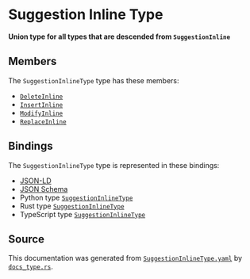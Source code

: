 # Suggestion Inline Type

**Union type for all types that are descended from `SuggestionInline`**

## Members

The `SuggestionInlineType` type has these members:

- [`DeleteInline`](https://github.com/stencila/stencila/blob/main/docs/reference/schema/edits/delete-inline.md)
- [`InsertInline`](https://github.com/stencila/stencila/blob/main/docs/reference/schema/edits/insert-inline.md)
- [`ModifyInline`](https://github.com/stencila/stencila/blob/main/docs/reference/schema/edits/modify-inline.md)
- [`ReplaceInline`](https://github.com/stencila/stencila/blob/main/docs/reference/schema/edits/replace-inline.md)

## Bindings

The `SuggestionInlineType` type is represented in these bindings:

- [JSON-LD](https://stencila.org/SuggestionInlineType.jsonld)
- [JSON Schema](https://stencila.org/SuggestionInlineType.schema.json)
- Python type [`SuggestionInlineType`](https://github.com/stencila/stencila/blob/main/python/python/stencila/types/suggestion_inline_type.py)
- Rust type [`SuggestionInlineType`](https://github.com/stencila/stencila/blob/main/rust/schema/src/types/suggestion_inline_type.rs)
- TypeScript type [`SuggestionInlineType`](https://github.com/stencila/stencila/blob/main/ts/src/types/SuggestionInlineType.ts)

## Source

This documentation was generated from [`SuggestionInlineType.yaml`](https://github.com/stencila/stencila/blob/main/schema/SuggestionInlineType.yaml) by [`docs_type.rs`](https://github.com/stencila/stencila/blob/main/rust/schema-gen/src/docs_type.rs).
